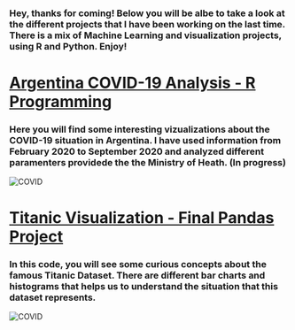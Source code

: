 ### Hey, thanks for coming! Below you will be albe to take a look at the different projects that I have been working on the last time. There is a mix of Machine Learning and visualization projects, using R and Python. Enjoy! 

# [Argentina COVID-19 Analysis - R Programming](https://github.com/Chaspeer/Data-Science.Projects/blob/main/COVID.ipynb)

### Here you will find some interesting vizualizations about the COVID-19 situation in Argentina. I have used information from February 2020 to September 2020 and analyzed different paramenters providede the the Ministry of Heath. (In progress)

![COVID](https://www.ambb.org.ar/images/Fotos/400x265/RDCovid19Argentina.png)

# [Titanic Visualization - Final Pandas Project](https://github.com/Chaspeer/Data-Science.Projects/blob/main/zerotopandas_course_project.ipynb)

### In this code, you will see some curious concepts about the famous Titanic Dataset. There are different bar charts and histograms that helps us to understand the situation that this dataset represents.  

![COVID](https://pbs.twimg.com/media/EgNGdqlX0AA2ciR?format=jpg&name=900x900)
